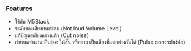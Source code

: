 ### Features

- ใช้กับ M5Stack
- ระดับของเสียงเหมาะสม (Not loud Volume Level)
- แก้ปัญหาเสียงครางแล้ว (Cut noise)
- กำหนดจำนวน Pulse ให้สั้น หรือยาว เป็นเสียงที่แตกต่างกันได้ (Pulse controlable)
